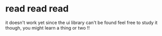 # read read read
it doesn't work yet since the ui library can't be found
feel free to study it though, you might learn a thing or two !!
